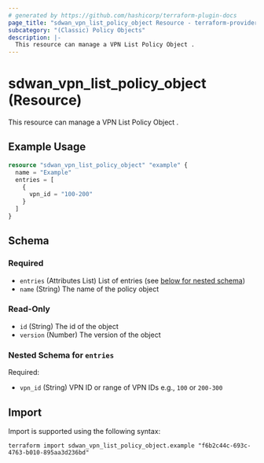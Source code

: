```yaml
---
# generated by https://github.com/hashicorp/terraform-plugin-docs
page_title: "sdwan_vpn_list_policy_object Resource - terraform-provider-sdwan"
subcategory: "(Classic) Policy Objects"
description: |-
  This resource can manage a VPN List Policy Object .
---
```


# sdwan_vpn_list_policy_object (Resource)

This resource can manage a VPN List Policy Object .

## Example Usage

```terraform
resource "sdwan_vpn_list_policy_object" "example" {
  name = "Example"
  entries = [
    {
      vpn_id = "100-200"
    }
  ]
}
```

<!-- schema generated by tfplugindocs -->
## Schema

### Required

- `entries` (Attributes List) List of entries (see [below for nested schema](#nestedatt--entries))
- `name` (String) The name of the policy object

### Read-Only

- `id` (String) The id of the object
- `version` (Number) The version of the object

<a id="nestedatt--entries"></a>
### Nested Schema for `entries`

Required:

- `vpn_id` (String) VPN ID or range of VPN IDs e.g., `100` or `200-300`

## Import

Import is supported using the following syntax:

```shell
terraform import sdwan_vpn_list_policy_object.example "f6b2c44c-693c-4763-b010-895aa3d236bd"
```
